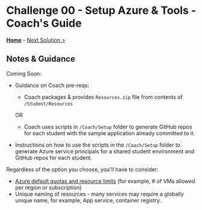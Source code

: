 # Challenge 00 - Setup Azure & Tools - Coach's Guide

**[Home](./README.md)** - [Next Solution >](./Solution-01.md)

## Notes & Guidance

Coming Soon:

- Guidance on Coach pre-reqs:
   - Coach packages & provides `Resources.zip` file from contents of `/Student/Resources`
    
    OR
   
   - Coach uses scripts in `/Coach/Setup` folder to generate GitHub repos for each student with the sample application already committed to it.
    
- Instructions on how to use the scripts in the `/Coach/Setup` folder to generate Azure service principals for a shared student environment and GitHub repos for each student. 

Regardless of the option you choose, you'll have to consider:
- [Azure default quotas and resource limits](https://docs.microsoft.com/en-us/azure/azure-resource-manager/management/azure-subscription-service-limits) (for example, # of VMs allowed per region or subscription)
- Unique naming of resources - many services may require a globally unique name, for example, App service, container registry.


